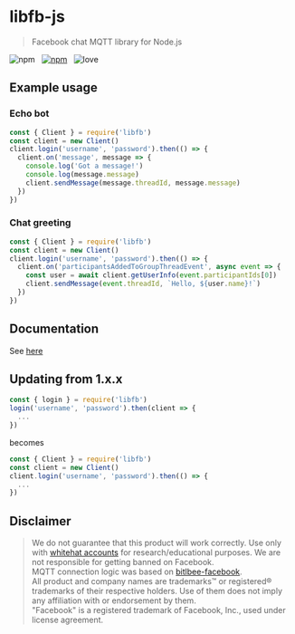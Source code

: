 # libfb-js

> Facebook chat MQTT library for Node.js

![npm](https://img.shields.io/npm/v/libfb.svg?style=for-the-badge) &nbsp;
[![npm](https://img.shields.io/npm/dt/libfb.svg?style=for-the-badge)](https://npmjs.com/package/libfb) &nbsp;
![love](https://img.shields.io/badge/Built%20with-%E2%9D%A4%20LOVE-red.svg?longCache=true&style=for-the-badge)

## Example usage

### Echo bot

```js
const { Client } = require('libfb')
const client = new Client()
client.login('username', 'password').then(() => {
  client.on('message', message => {
    console.log('Got a message!')
    console.log(message.message)
    client.sendMessage(message.threadId, message.message)
  })
})
```

### Chat greeting

```js
const { Client } = require('libfb')
const client = new Client()
client.login('username', 'password').then(() => {
  client.on('participantsAddedToGroupThreadEvent', async event => {
    const user = await client.getUserInfo(event.participantIds[0])
    client.sendMessage(event.threadId, `Hello, ${user.name}!`)
  })
})
```

## Documentation
See [here](https://chatplug.github.io/libfb-js/)

## Updating from 1.x.x
```js
const { login } = require('libfb')
login('username', 'password').then(client => {
  ...
})
```
becomes
```js
const { Client } = require('libfb')
const client = new Client()
client.login('username', 'password').then(() => {
  ...
})
```

## Disclaimer

> We do not guarantee that this product will work correctly. Use only with [whitehat accounts](https://www.facebook.com/whitehat/accounts/) for research/educational purposes. We are not responsible for getting banned on Facebook.  
> MQTT connection logic was based on [bitlbee-facebook](https://github.com/bitlbee-facebook).  
> All product and company names are trademarks™ or registered® trademarks of their respective holders. Use of them does not imply any affiliation with or endorsement by them.  
> "Facebook" is a registered trademark of Facebook, Inc., used under license agreement.

